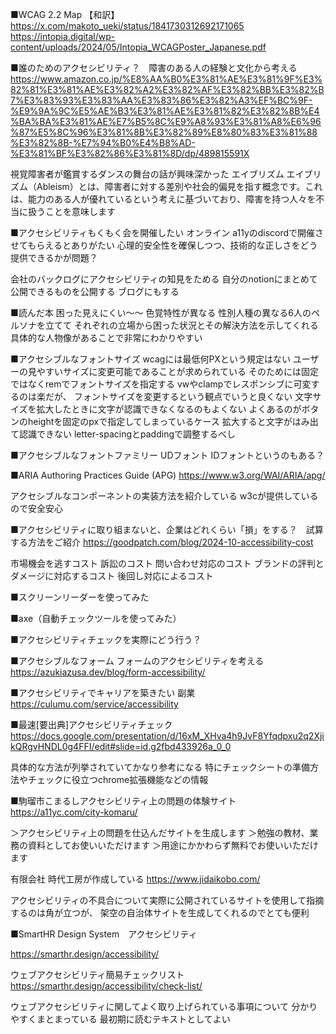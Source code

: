 
■WCAG 2.2 Map 【和訳】
https://x.com/makoto_ueki/status/1841730312692171065
https://intopia.digital/wp-content/uploads/2024/05/Intopia_WCAGPoster_Japanese.pdf

■誰のためのアクセシビリティ？　障害のある人の経験と文化から考える
https://www.amazon.co.jp/%E8%AA%B0%E3%81%AE%E3%81%9F%E3%82%81%E3%81%AE%E3%82%A2%E3%82%AF%E3%82%BB%E3%82%B7%E3%83%93%E3%83%AA%E3%83%86%E3%82%A3%EF%BC%9F-%E9%9A%9C%E5%AE%B3%E3%81%AE%E3%81%82%E3%82%8B%E4%BA%BA%E3%81%AE%E7%B5%8C%E9%A8%93%E3%81%A8%E6%96%87%E5%8C%96%E3%81%8B%E3%82%89%E8%80%83%E3%81%88%E3%82%8B-%E7%94%B0%E4%B8%AD-%E3%81%BF%E3%82%86%E3%81%8D/dp/489815591X

視覚障害者が鑑賞するダンスの舞台の話が興味深かった
エイブリズム
エイブリズム（Ableism）とは、障害者に対する差別や社会的偏見を指す概念です。これは、能力のある人が優れているという考えに基づいており、障害を持つ人々を不当に扱うことを意味します

■アクセシビリティもくもく会を開催したい
オンライン
a11yのdiscordで開催させてもらえるとありがたい
心理的安全性を確保しつつ、技術的な正しさをどう提供できるかが問題？

会社のバックログにアクセシビリティの知見をためる
自分のnotionにまとめて公開できるものを公開する
ブログにもする

■読んだ本
困った見えにくい〜〜
色覚特性が異なる
性別人種の異なる6人のペルソナを立てて
それぞれの立場から困った状況とその解決方法を示してくれる
具体的な人物像があることで非常にわかりやすい

■アクセシブルなフォントサイズ
wcagには最低何PXという規定はない
ユーザーの見やすいサイズに変更可能であることが求められている
そのためには固定ではなくremでフォントサイズを指定する
vwやclampでレスポンシブに可変するのは楽だが、
フォントサイズを変更するという観点でいうと良くない
文字サイズを拡大したときに文字が認識できなくなるのもよくない
よくあるのがボタンのheightを固定のpxで指定してしまっているケース
拡大すると文字がはみ出て認識できない
letter-spacingとpaddingで調整するべし

■アクセシブルなフォントファミリー
UDフォント
IDフォントというのもある？


■ARIA Authoring Practices Guide (APG)
https://www.w3.org/WAI/ARIA/apg/

アクセシブルなコンポーネントの実装方法を紹介している
w3cが提供しているので安全安心


■アクセシビリティに取り組まないと、企業はどれくらい「損」をする？　試算する方法をご紹介
https://goodpatch.com/blog/2024-10-accessibility-cost

市場機会を逃すコスト
訴訟のコスト
問い合わせ対応のコスト
ブランドの評判とダメージに対応するコスト
後回し対応によるコスト

■スクリーンリーダーを使ってみた

■axe（自動チェックツールを使ってみた）

■アクセシビリティチェックを実際にどう行う？

■アクセシブルなフォーム
フォームのアクセシビリティを考える
https://azukiazusa.dev/blog/form-accessibility/

■アクセシビリティでキャリアを築きたい
副業
https://culumu.com/service/accessibility

■最速[要出典]アクセシビリティチェック
https://docs.google.com/presentation/d/16xM_XHva4h9JvF8Yfqdpxu2q2XjikQRgvHNDL0g4FFI/edit#slide=id.g2fbd433926a_0_0

具体的な方法が列挙されていてかなり参考になる
特にチェックシートの準備方法やチェックに役立つchrome拡張機能などの情報

■駒瑠市こまるしアクセシビリティ上の問題の体験サイト
https://a11yc.com/city-komaru/

＞アクセシビリティ上の問題を仕込んだサイトを生成します
＞勉強の教材、業務の資料としてお使いいただけます
＞用途にかかわらず無料でお使いいただけます

有限会社 時代工房が作成している
https://www.jidaikobo.com/

アクセシビリティの不具合について実際に公開されているサイトを使用して指摘するのは角が立つが、
架空の自治体サイトを生成してくれるのでとても便利


■SmartHR Design System　アクセシビリティ

https://smarthr.design/accessibility/

ウェブアクセシビリティ簡易チェックリスト
https://smarthr.design/accessibility/check-list/

ウェブアクセシビリティに関してよく取り上げられている事項について
分かりやすくまとまっている
最初期に読むテキストとしてよい
